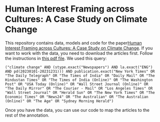 # Human Interest Framing across Cultures: A Case Study on Climate Change

This repository contains data, models and code for the paper[Human Interest Framing across Cultures: A Case Study on Climate Change](https://aclanthology.org/2025.coling-main.754.pdf). If you want to work with the data, you need to download the articles first. Follow the instructions in [this pdf file](./Download_Data_from_ProQuest.pdf).
We used this query:

`("climate change" AND (stype.exact("Newspapers") AND la.exact("ENG") AND pd(20230101-20231231))) AND publication.exact("New York Times" OR "The Daily Telegraph" OR "The Times of India" OR "Daily Mail" OR "The Hindustan Times" OR "The Times of India (Online)" OR "The Washington Post" OR "USA Today (Online)" OR "Wall Street Journal (Online)" OR "The Daily Mirror" OR "The Courier - Mail" OR "Los Angeles Times" OR "Wall Street Journal" OR "Herald Sun" OR "The New York Times" OR "The Economic Times" OR "News24" OR "The Australian" OR "The Australian (Online)" OR "The Age" OR "Sydney Morning Herald")`

Once you have the data, you can use our code to map the articles to the rest of the annotation.

